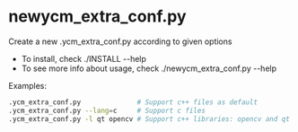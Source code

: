 newycm_extra_conf.py
====================

Create a new .ycm_extra_conf.py according to given options

- To install, check ./INSTALL --help
- To see more info about usage, check ./newycm_extra_conf.py --help

Examples:

```bash
.ycm_extra_conf.py              # Support c++ files as default
.ycm_extra_conf.py --lang=c     # Support c files
.ycm_extra_conf.py -l qt opencv # Support c++ libraries: opencv and qt
```
